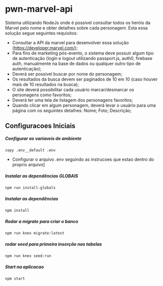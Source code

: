 # pwn-marvel-api

Sistema utilizando NodeJs onde é possível consultar todos os heróis da Marvel pelo nome e obter detalhes sobre cada personagem. 
Esta essa solução segue seguintes requisitos:
* Consultar a API da marvel para desenvolver essa solução (https://developer.marvel.com/);
* Para fins de marketing pós-evento, o sistema deve possuir algum tipo de autenticação (login e
logout utilizando passport.js, auth0, firebase auth, manualmente na base de dados ou qualquer
outro tipo de autenticação);
* Deverá ser possível buscar por nome do personagem;
* Os resultados da busca devem ser paginados de 10 em 10 (caso houver mais de 10 resultados na
busca);
* O site deverá possibilitar cada usuário marcar/desmarcar os personagens como favoritos;
* Deverá ter uma tela de listagem dos personagens favoritos;
* Quando clicar em algum personagem, deverá levar o usuário para uma página com os seguintes
detalhes: Nome; Foto; Descrição;

## Configuracoes Iniciais
##### Configurar as variaveis de ambiente
```
copy .env__default .env
```
* Configurar o arquivo .env seguindo as instrucoes que estao dentro do proprio arquivo]
##### Instalar as dependências GLOBAIS
```
npm run install-globals
```
##### Instalar as dependências
```
npm install
```
##### Rodar a migrate para criar o banco
```
npm run knex migrate:latest
```
##### rodar seed para primeira inserção nas tabelas
```
npm run knex seed:run
```
##### Start na aplicacao
```
npm start
```
